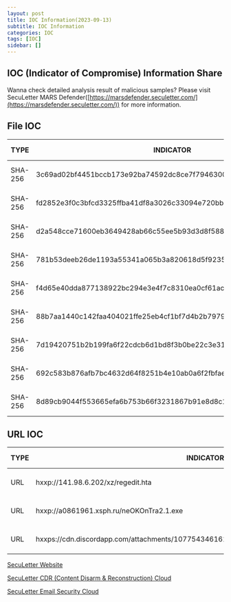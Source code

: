 ```yaml
---
layout: post
title: IOC Information(2023-09-13)
subtitle: IOC Information
categories: IOC
tags: [IOC]
sidebar: []
---
```


## **IOC (Indicator of Compromise) Information Share**

Wanna check detailed analysis result of malicious samples? Please visit SecuLetter MARS Defender([https://marsdefender.seculetter.com/](https://marsdefender.seculetter.com/)) for more information.

## File IOC

| TYPE | INDICATOR | Analysis Report |
| --- | --- | --- |
| SHA-256 | 3c69ad02bf4451bccb173e92ba74592dc8ce7f7946300bccff6e4b7f339e426f | [MARS DEFENDER REPORT](https://marsdefender.seculetter.com/?hash=3c69ad02bf4451bccb173e92ba74592dc8ce7f7946300bccff6e4b7f339e426f) |
| SHA-256 | fd2852e3f0c3bfcd3325ffba41df8a3026c33094e720bb49cf5b916650319b9b | [MARS DEFENDER REPORT](https://marsdefender.seculetter.com/?hash=fd2852e3f0c3bfcd3325ffba41df8a3026c33094e720bb49cf5b916650319b9b) |
| SHA-256 | d2a548cce71600eb3649428ab66c55ee5b93d3d8f58826ff88a4cad9a64e3b9e | [MARS DEFENDER REPORT](https://marsdefender.seculetter.com/?hash=d2a548cce71600eb3649428ab66c55ee5b93d3d8f58826ff88a4cad9a64e3b9e) |
| SHA-256 | 781b53deeb26de1193a55341a065b3a820618d5f92356a8d20f4bcf047da3658 | [MARS DEFENDER REPORT](https://marsdefender.seculetter.com/?hash=781b53deeb26de1193a55341a065b3a820618d5f92356a8d20f4bcf047da3658) |
| SHA-256 | f4d65e40dda877138922bc294e3e4f7c8310ea0cf61ac148d663e7848223b5b7 | [MARS DEFENDER REPORT](https://marsdefender.seculetter.com/?hash=f4d65e40dda877138922bc294e3e4f7c8310ea0cf61ac148d663e7848223b5b7) |
| SHA-256 | 88b7aa1440c142faa404021ffe25eb4cf1bf7d4b2b7979c7ffdc98014961aadf | [MARS DEFENDER REPORT](https://marsdefender.seculetter.com/?hash=88b7aa1440c142faa404021ffe25eb4cf1bf7d4b2b7979c7ffdc98014961aadf) |
| SHA-256 | 7d19420751b2b199fa6f22cdcb6d1bd8f3b0be22c3e31b2fbf27036c2d2d4ae7 | [MARS DEFENDER REPORT](https://marsdefender.seculetter.com/?hash=7d19420751b2b199fa6f22cdcb6d1bd8f3b0be22c3e31b2fbf27036c2d2d4ae7) |
| SHA-256 | 692c583b876afb7bc4632d64f8251b4e10ab0a6f2fbfaec34ff584fba5bce221 | [MARS DEFENDER REPORT](https://marsdefender.seculetter.com/?hash=692c583b876afb7bc4632d64f8251b4e10ab0a6f2fbfaec34ff584fba5bce221) |
| SHA-256 | 8d89cb9044f553665efa6b753b66f3231867b91e8d8c1cc519770e7bee0af1c4 | [MARS DEFENDER REPORT](https://marsdefender.seculetter.com/?hash=8d89cb9044f553665efa6b753b66f3231867b91e8d8c1cc519770e7bee0af1c4) |


## URL IOC

| TYPE | INDICATOR | Analysis Report |
| --- | --- | --- |
| URL | hxxp://141.98.6.202/xz/regedit.hta | [MARS DEFENDER REPORT](https://marsdefender.seculetter.com/?hash=781b53deeb26de1193a55341a065b3a820618d5f92356a8d20f4bcf047da3658) |
| URL | hxxp://a0861961.xsph.ru/neOKOnTra2.1.exe | [MARS DEFENDER REPORT](https://marsdefender.seculetter.com/?hash=f4d65e40dda877138922bc294e3e4f7c8310ea0cf61ac148d663e7848223b5b7) |
| URL | hxxps://cdn.discordapp.com/attachments/1077543461617676409/1150743707176402974/jahy.exe | [MARS DEFENDER REPORT](https://marsdefender.seculetter.com/?hash=8d89cb9044f553665efa6b753b66f3231867b91e8d8c1cc519770e7bee0af1c4) |

[SecuLetter Website](https://global.seculetter.com/)

[SecuLetter CDR (Content Disarm & Reconstruction) Cloud](https://aws.amazon.com/marketplace/pp/prodview-rojjj6xvqijfk)

[SecuLetter Email Security Cloud](https://aws.amazon.com/marketplace/pp/prodview-ndwijdxk7iobk)